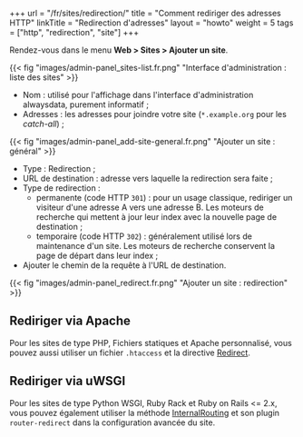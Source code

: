 +++
url = "/fr/sites/redirection/"
title = "Comment rediriger des adresses HTTP"
linkTitle = "Redirection d'adresses"
layout = "howto"
weight = 5
tags = ["http", "redirection", "site"]
+++

Rendez-vous dans le menu **Web > Sites > Ajouter un site**.

{{< fig "images/admin-panel_sites-list.fr.png" "Interface d'administration : liste des sites" >}}

- Nom : utilisé pour l'affichage dans l'interface d'administration alwaysdata, purement informatif ;
- Adresses : les adresses pour joindre votre site (`*.example.org` pour les _catch-all_) ;

{{< fig "images/admin-panel_add-site-general.fr.png" "Ajouter un site : général" >}}

- Type : Redirection ;
- URL de destination : adresse vers laquelle la redirection sera faite ;
- Type de redirection :
     - permanente (code HTTP `301`) : pour un usage classique, rediriger un visiteur d'une adresse A vers une adresse B. Les moteurs de recherche qui mettent à jour leur index avec la nouvelle page de destination ;
     - temporaire (code HTTP `302`) : généralement utilisé lors de maintenance d'un site. Les moteurs de recherche conservent la page de départ dans leur index ;
- Ajouter le chemin de la requête à l'URL de destination.

{{< fig "images/admin-panel_redirect.fr.png" "Ajouter un site : redirection" >}}


## Rediriger via Apache

Pour les sites de type PHP, Fichiers statiques et Apache personnalisé, vous pouvez aussi utiliser un fichier `.htaccess` et la directive [Redirect](https://httpd.apache.org/docs/2.4/fr/mod/mod_alias.html#redirect).

## Rediriger via uWSGI

Pour les sites de type Python WSGI, Ruby Rack et Ruby on Rails <= 2.x, vous pouvez également utiliser la méthode [InternalRouting](https://uwsgi-docs.readthedocs.io/en/latest/InternalRouting.html) et son plugin `router-redirect` dans la configuration avancée du site.
